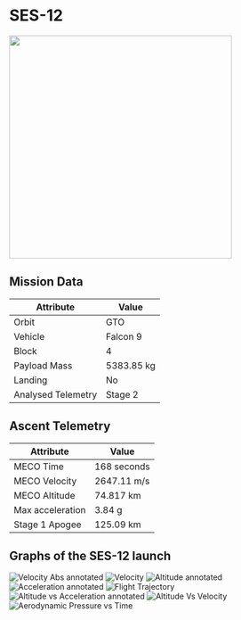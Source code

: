 # SES-12

<img src="https://images2.imgbox.com/44/ba/fvMeODet_o.png" width=400px>

## Mission Data

| Attribute | Value |
| ------------- | ------------- |
| Orbit | GTO  |
| Vehicle | Falcon 9  |
| Block | 4  |
| Payload Mass | 5383.85 kg |
| Landing | No |
| Analysed Telemetry| Stage 2 |




## Ascent Telemetry

| Attribute | Value |
| ------------- | ------------- |
| MECO Time | 168 seconds |
| MECO Velocity | 2647.11 m/s |
| MECO Altitude | 74.817 km |
| Max acceleration | 3.84 g|
| Stage 1 Apogee | 125.09 km |





## Graphs of the SES-12 launch

![Velocity Abs annotated](https://github.com/shahar603/Telemetry-Data/blob/master/SES-12/Graphs/Velocity%20Abs%20annotated.png)
![Velocity](https://github.com/shahar603/Telemetry-Data/blob/master/SES-12/Graphs/Velocity.png)
![Altitude annotated](https://github.com/shahar603/Telemetry-Data/blob/master/SES-12/Graphs/Altitude%20annotated.png)
![Acceleration annotated](https://github.com/shahar603/Telemetry-Data/blob/master/SES-12/Graphs/Acceleration%20annotated.png)
![Flight Trajectory](https://github.com/shahar603/Telemetry-Data/blob/master/SES-12/Graphs/Flight%20Trajectory.png)
![Altitude vs Acceleration annotated](https://github.com/shahar603/Telemetry-Data/blob/master/SES-12/Graphs/Altitude%20vs%20Acceleration%20annotated.png)
![Altitude Vs Velocity](https://github.com/shahar603/Telemetry-Data/blob/master/SES-12/Graphs/Altitude%20Vs%20Velocity.png)
![Aerodynamic Pressure vs Time](https://github.com/shahar603/Telemetry-Data/blob/master/SES-12/Graphs/Aerodynamic%20Pressure.png)
